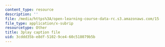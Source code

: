 ```yaml
---
content_type: resource
description: ''
file: /media/https%3A/open-learning-course-data-rc.s3.amazonaws.com/15-401-finance-theory-i-fall-2008/3cddd35be8df51029ce460c518079b5b_ZWKnK9LIETA.vtt
file_type: application/x-subrip
resourcetype: Other
title: 3play caption file
uid: 3cddd35b-e8df-5102-9ce4-60c518079b5b
---
```

